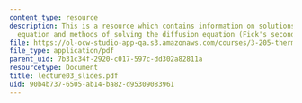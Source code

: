 ```yaml
---
content_type: resource
description: This is a resource which contains information on solutions to the diffusion/heat
  equation and methods of solving the diffusion equation (Fick's second law).
file: https://ol-ocw-studio-app-qa.s3.amazonaws.com/courses/3-205-thermodynamics-and-kinetics-of-materials-fall-2006/90b4b7376505ab14ba82d95309083961_lecture03_slides.pdf
file_type: application/pdf
parent_uid: 7b31c34f-2920-c017-597c-dd302a82811a
resourcetype: Document
title: lecture03_slides.pdf
uid: 90b4b737-6505-ab14-ba82-d95309083961
---
```

